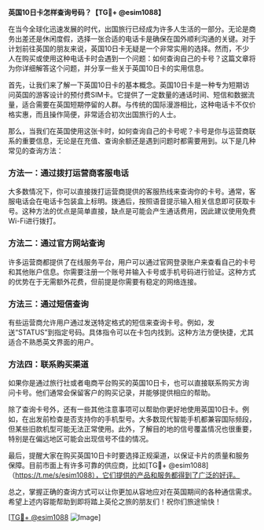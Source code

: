 **英国10日卡怎样查询号码？【TG💪+ @esim1088】**

在当今全球化迅速发展的时代，出国旅行已经成为许多人生活的一部分。无论是商务出差还是休闲度假，选择一张合适的电话卡是确保在国外顺利沟通的关键。对于计划前往英国的朋友来说，英国10日卡无疑是一个非常实用的选择。然而，不少人在购买或使用这种电话卡时会遇到一个问题：如何查询自己的卡号？这篇文章将为你详细解答这个问题，并分享一些关于英国10日卡的实用信息。

首先，让我们来了解一下英国10日卡的基本概念。英国10日卡是一种专为短期访问英国的游客设计的预付费SIM卡。它提供了一定数量的通话时间、短信和数据流量，适合需要在英国短期停留的人群。与传统的国际漫游相比，这种电话卡不仅价格实惠，而且操作简便，非常适合初次出国旅行的人士。

那么，当我们在英国使用这张卡时，如何查询自己的卡号呢？卡号是你与运营商联系的重要信息，无论是在充值、查询余额还是遇到问题时都需要用到。以下是几种常见的查询方法：

### 方法一：通过拨打运营商客服电话
大多数情况下，你可以直接拨打运营商提供的客服热线来查询你的卡号。通常，客服电话会在电话卡包装盒上标明。拨通后，按照语音提示输入相关信息即可获取卡号。这种方法的优点是简单直接，缺点是可能会产生通话费用，因此建议使用免费Wi-Fi进行拨打。

### 方法二：通过官方网站查询
许多运营商都提供了在线服务平台，用户可以通过官网登录账户来查看自己的卡号和其他账户信息。你需要注册一个账号并输入卡号或手机号码进行验证。这种方式的优势在于无需额外花费，但前提是你需要有稳定的网络连接。

### 方法三：通过短信查询
有些运营商允许用户通过发送特定格式的短信来查询卡号。例如，发送“STATUS”到指定号码。具体指令可以在卡包内找到。这种方法方便快捷，尤其适合不熟悉英文界面的用户。

### 方法四：联系购买渠道
如果你是通过旅行社或者电商平台购买的英国10日卡，也可以直接联系购买方询问卡号。他们通常会保留客户的购买记录，并能够提供相应的帮助。

除了查询卡号外，还有一些其他注意事项可以帮助你更好地使用英国10日卡。例如，在出发前检查是否支持你的手机型号。大多数现代智能手机都兼容国际频段，但某些旧款机型可能无法正常使用。此外，了解目的地的信号覆盖情况也很重要，特别是在偏远地区可能会出现信号不佳的情况。

最后，提醒大家在购买英国10日卡时要选择正规渠道，以保证卡片的质量和服务保障。目前市面上有许多可靠的供应商，比如[TG💪+ @esim1088]（https://t.me/s/esim1088），它们提供的产品和服务都得到了广泛的好评。

总之，掌握正确的查询方式可以让你更加从容地应对在英国期间的各种通信需求。希望上述内容能帮助到即将踏上英伦之旅的朋友们！祝你们旅途愉快！

[[TG💪+ @esim1088](https://t.me/s/esim1088) ![Image](https://i.postimg.cc/4NQfJmqS/Snipaste-2025-05-13-00-14-12.png)]